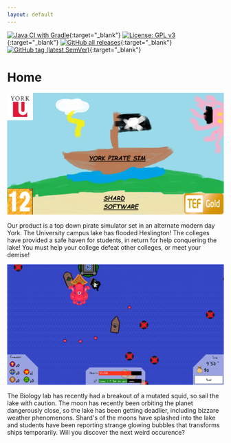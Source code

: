 ```yaml
---
layout: default
---
```


[![Java CI with Gradle](https://github.com/ENG1-Team-29/Assessment-2/actions/workflows/gradle.yml/badge.svg?branch=master)](https://github.com/ENG1-Team-29/Assessment-2/actions/workflows/gradle.yml){:target="_blank"}
[![License: GPL v3](https://img.shields.io/badge/License-GPLv3-blue.svg)](https://www.gnu.org/licenses/gpl-3.0){:target="_blank"}
[![GitHub all releases](https://img.shields.io/github/downloads/ENG1-Team-29/Assessment-2/total)](https://github.com/ENG1-Team-29/Assessment-2/releases){:target="_blank"}
[![GitHub tag (latest SemVer)](https://img.shields.io/github/v/tag/ENG1-Team-29/Assessment-2?sort=semver&label=version)](https://github.com/ENG1-Team-29/Assessment-2/releases/latest){:target="_blank"}

# Home

![game logo](/img/game_logo.png)

Our product is a top down pirate simulator set in an alternate modern day York.
The University campus lake has flooded Heslington! The colleges have provided a safe haven for students,
in return for help conquering the lake! You must help your college defeat other colleges, or meet your demise!

![game screenshot featuring a kraken](/img/kraken.png)

The Biology lab has recently had a breakout of a mutated squid, so sail the lake with caution.
The moon has recently been orbiting the planet dangerously close, so the lake has been getting deadlier,
including bizzare weather phenomenons. Shard's of the moons have splashed into the lake and students have been reporting
strange glowing bubbles that transforms ships temporarily. Will you discover the next weird occurence?